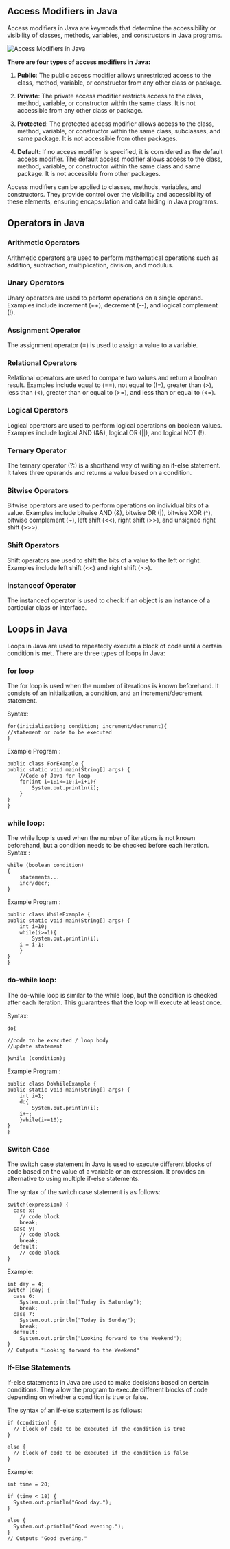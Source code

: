 ## Access Modifiers in Java

Access modifiers in Java are keywords that determine the accessibility or visibility of classes, methods, variables, and constructors in Java programs.

![Access Modifiers in Java](https://media.geeksforgeeks.org/wp-content/uploads/20230409123202/Access-Modifiers-in-Java-2.webp)

**There are four types of access modifiers in Java:**

1. **Public**: The public access modifier allows unrestricted access to the class, method, variable, or constructor from any other class or package.

2. **Private**: The private access modifier restricts access to the class, method, variable, or constructor within the same class. It is not accessible from any other class or package.

3. **Protected**: The protected access modifier allows access to the class, method, variable, or constructor within the same class, subclasses, and same package. It is not accessible from other packages.

4. **Default**: If no access modifier is specified, it is considered as the default access modifier. The default access modifier allows access to the class, method, variable, or constructor within the same class and same package. It is not accessible from other packages.

Access modifiers can be applied to classes, methods, variables, and constructors. They provide control over the visibility and accessibility of these elements, ensuring encapsulation and data hiding in Java programs.

## Operators in Java

### Arithmetic Operators

Arithmetic operators are used to perform mathematical operations such as addition, subtraction, multiplication, division, and modulus.

### Unary Operators

Unary operators are used to perform operations on a single operand. Examples include increment (++), decrement (--), and logical complement (!).

### Assignment Operator

The assignment operator (=) is used to assign a value to a variable.

### Relational Operators

Relational operators are used to compare two values and return a boolean result. Examples include equal to (==), not equal to (!=), greater than (>), less than (<), greater than or equal to (>=), and less than or equal to (<=).

### Logical Operators

Logical operators are used to perform logical operations on boolean values. Examples include logical AND (&&), logical OR (||), and logical NOT (!).

### Ternary Operator

The ternary operator (?:) is a shorthand way of writing an if-else statement. It takes three operands and returns a value based on a condition.

### Bitwise Operators

Bitwise operators are used to perform operations on individual bits of a value. Examples include bitwise AND (&), bitwise OR (|), bitwise XOR (^), bitwise complement (~), left shift (<<), right shift (>>), and unsigned right shift (>>>).

### Shift Operators

Shift operators are used to shift the bits of a value to the left or right. Examples include left shift (<<) and right shift (>>).

### instanceof Operator

The instanceof operator is used to check if an object is an instance of a particular class or interface.


## Loops in Java

Loops in Java are used to repeatedly execute a block of code until a certain condition is met. There are three types of loops in Java:

### for loop
The for loop is used when the number of iterations is known beforehand. It consists of an initialization, a condition, and an increment/decrement statement.

Syntax:
```
for(initialization; condition; increment/decrement){    
//statement or code to be executed    
}    
```

Example Program :
```
public class ForExample {  
public static void main(String[] args) {  
    //Code of Java for loop  
    for(int i=1;i<=10;i=i+1){  
        System.out.println(i);  
    } 
}  
}  
```


### while loop:
The while loop is used when the number of iterations is not known beforehand, but a condition needs to be checked before each iteration.
Syntax :
```
while (boolean condition)
{
    statements...
    incr/decr;
}
```
Example Program :
```
public class WhileExample {  
public static void main(String[] args) {  
    int i=10;  
    while(i>=1){  
        System.out.println(i);  
    i = i-1;  
    }  
}  
} 
```

### do-while loop:
The do-while loop is similar to the while loop, but the condition is checked after each iteration. This guarantees that the loop will execute at least once.

Syntax:
```
do{    

//code to be executed / loop body  
//update statement 

}while (condition);    

```

Example Program :
```
public class DoWhileExample {    
public static void main(String[] args) {    
    int i=1;    
    do{    
        System.out.println(i);    
    i++;    
    }while(i<=10);    
}  
}   
```
 
### Switch Case

The switch case statement in Java is used to execute different blocks of code based on the value of a variable or an expression. It provides an alternative to using multiple if-else statements.

The syntax of the switch case statement is as follows:
```
switch(expression) {
  case x:
    // code block
    break;
  case y:
    // code block
    break;
  default:
    // code block
}
```
Example:
```
int day = 4;
switch (day) {
  case 6:
    System.out.println("Today is Saturday");
    break;
  case 7:
    System.out.println("Today is Sunday");
    break;
  default:
    System.out.println("Looking forward to the Weekend");
}
// Outputs "Looking forward to the Weekend"
```

### If-Else Statements

If-else statements in Java are used to make decisions based on certain conditions. They allow the program to execute different blocks of code depending on whether a condition is true or false.

The syntax of an if-else statement is as follows:
```
if (condition) {
  // block of code to be executed if the condition is true
} 

else {
  // block of code to be executed if the condition is false
}
```
Example:
```
int time = 20;

if (time < 18) {
  System.out.println("Good day.");
} 

else {
  System.out.println("Good evening.");
}
// Outputs "Good evening."
```


